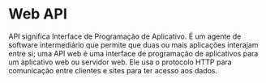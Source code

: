 # Web API
API significa Interface de Programação de Aplicativo. É um agente de software intermediário que permite que duas ou mais aplicações interajam entre si; uma API web é uma interface de programação de aplicativos para um aplicativo web ou servidor web. Ele usa o protocolo HTTP para comunicação entre clientes e sites para ter acesso aos dados. 
